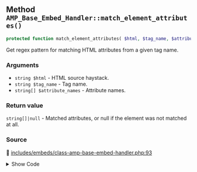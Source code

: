 ## Method `AMP_Base_Embed_Handler::match_element_attributes()`

```php
protected function match_element_attributes( $html, $tag_name, $attribute_names );
```

Get regex pattern for matching HTML attributes from a given tag name.

### Arguments

* `string $html` - HTML source haystack.
* `string $tag_name` - Tag name.
* `string[] $attribute_names` - Attribute names.

### Return value

`string[]|null` - Matched attributes, or null if the element was not matched at all.

### Source

:link: [includes/embeds/class-amp-base-embed-handler.php:93](/includes/embeds/class-amp-base-embed-handler.php#L93-L111)

<details>
<summary>Show Code</summary>

```php
protected function match_element_attributes( $html, $tag_name, $attribute_names ) {
	$pattern = sprintf(
		'/<%s%s/',
		preg_quote( $tag_name, '/' ),
		implode(
			'',
			array_map(
				function ( $attr_name ) {
					return sprintf( '(?=[^>]*?%1$s="(?P<%1$s>[^"]+)")?', preg_quote( $attr_name, '/' ) );
				},
				$attribute_names
			)
		)
	);
	if ( ! preg_match( $pattern, $html, $matches ) ) {
		return null;
	}
	return wp_array_slice_assoc( $matches, $attribute_names );
}
```

</details>
